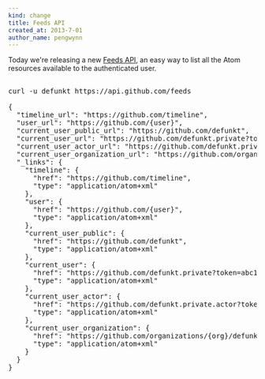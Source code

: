 ```yaml
---
kind: change
title: Feeds API
created_at: 2013-7-01
author_name: pengwynn
---
```


Today we're releasing a new [Feeds API][], an easy way to list all the Atom
resources available to the authenticated user.

<pre class='terminal'>

curl -u defunkt https://api.github.com/feeds

{
  "timeline_url": "https://github.com/timeline",
  "user_url": "https://github.com/{user}",
  "current_user_public_url": "https://github.com/defunkt",
  "current_user_url": "https://github.com/defunkt.private?token=abc123",
  "current_user_actor_url": "https://github.com/defunkt.private.actor?token=abc123",
  "current_user_organization_url": "https://github.com/organizations/{org}/defunkt.private.atom?token=abc123",
  "_links": {
    "timeline": {
      "href": "https://github.com/timeline",
      "type": "application/atom+xml"
    },
    "user": {
      "href": "https://github.com/{user}",
      "type": "application/atom+xml"
    },
    "current_user_public": {
      "href": "https://github.com/defunkt",
      "type": "application/atom+xml"
    },
    "current_user": {
      "href": "https://github.com/defunkt.private?token=abc123",
      "type": "application/atom+xml"
    },
    "current_user_actor": {
      "href": "https://github.com/defunkt.private.actor?token=abc123",
      "type": "application/atom+xml"
    },
    "current_user_organization": {
      "href": "https://github.com/organizations/{org}/defunkt.private.atom?token=abc123",
      "type": "application/atom+xml"
    }
  }
}

</pre>

[Feeds API]: /v3/activity/feeds/
